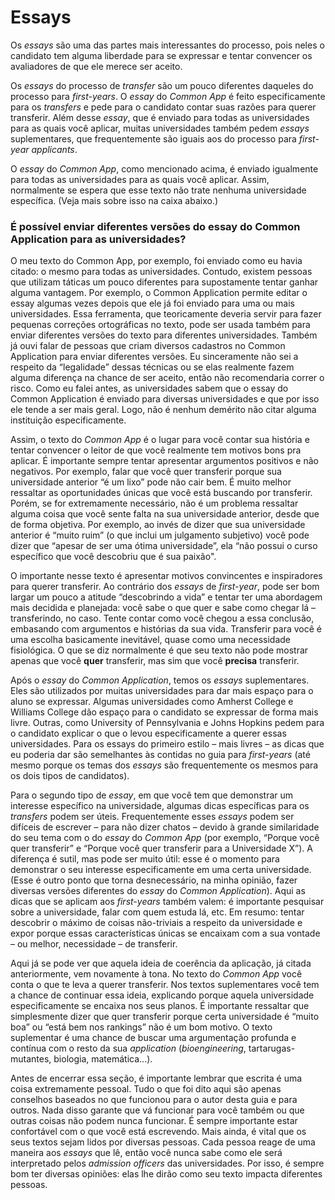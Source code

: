 # Essays

Os *essays* são uma das partes mais interessantes do processo, pois neles o candidato tem alguma liberdade para se expressar e tentar convencer os avaliadores de que ele merece ser aceito.

Os *essays* do processo de *transfer* são um pouco diferentes daqueles do processo para *first-years*. O *essay* do *Common App* é feito especificamente para os *transfers* e pede para o candidato contar suas razões para querer transferir. Além desse *essay*, que é enviado para todas as universidades para as quais você aplicar, muitas universidades também pedem *essays* suplementares, que frequentemente são iguais aos do processo para *first-year applicants*.

O *essay* do *Common App*, como mencionado acima, é enviado igualmente para todas as universidades para as quais você aplicar. Assim, normalmente se espera que esse texto não trate nenhuma universidade específica. (Veja mais sobre isso na caixa abaixo.)

<section class="info">

<h3>É possível enviar diferentes versões do essay do Common Application para as universidades?</h3>

<p>O meu texto do Common App, por exemplo, foi enviado como eu havia citado: o mesmo para todas as universidades. Contudo, existem pessoas que utilizam táticas um pouco diferentes para supostamente tentar ganhar alguma vantagem. Por exemplo, o Common Application permite editar o essay algumas vezes depois que ele já foi enviado para uma ou mais universidades. Essa ferramenta, que teoricamente deveria servir para fazer pequenas correções ortográficas no texto, pode ser usada também para enviar diferentes versões do texto para diferentes universidades. Também já ouvi falar de pessoas que criam diversos cadastros no Common Application para enviar diferentes versões. Eu sinceramente não sei a respeito da “legalidade” dessas técnicas ou se elas realmente fazem alguma diferença na chance de ser aceito, então não recomendaria correr o risco. Como eu falei antes, as universidades sabem que o essay do Common Application é enviado para diversas universidades e que por isso ele tende a ser mais geral. Logo, não é nenhum demérito não citar alguma instituição especificamente.</p>

</section></i>

Assim, o texto do *Common App* é o lugar para você contar sua história e tentar convencer o leitor de que você realmente tem motivos bons pra aplicar. É importante sempre tentar apresentar argumentos positivos e não negativos. Por exemplo, falar que você quer transferir porque sua universidade anterior “é um lixo” pode não cair bem. É muito melhor ressaltar as oportunidades únicas que você está buscando por transferir. Porém, se for extremamente necessário, não é um problema ressaltar alguma coisa que você sente falta na sua universidade anterior, desde que de forma objetiva. Por exemplo, ao invés de dizer que sua universidade anterior é “muito ruim” (o que inclui um julgamento subjetivo) você pode dizer que “apesar de ser uma ótima universidade”, ela “não possui o curso específico que você descobriu que é sua paixão".

O importante nesse texto é apresentar motivos convincentes e inspiradores para querer transferir. Ao contrário dos *essays* de *first-year*, pode ser bom largar um pouco a atitude “descobrindo a vida” e tentar ter uma abordagem mais decidida e planejada: você sabe o que quer e sabe como chegar lá – transferindo, no caso. Tente contar como você chegou a essa conclusão, embasando com argumentos e histórias da sua vida. Transferir para você é uma escolha basicamente inevitável, quase como uma necessidade fisiológica. O que se diz normalmente é que seu texto não pode mostrar apenas que você **quer** transferir, mas sim que você **precisa** transferir.

Após o *essay* do *Common Application*, temos os *essays* suplementares. Eles são utilizados por muitas universidades para dar mais espaço para o aluno se expressar. Algumas universidades como Amherst College e Williams College dão espaço para o candidato se expressar de forma mais livre. Outras, como University of Pennsylvania e Johns Hopkins pedem para o candidato explicar o que o levou especificamente a querer essas universidades. Para os essays do primeiro estilo – mais livres – as dicas que eu poderia dar são semelhantes às contidas no guia para *first-years* (até mesmo porque os temas dos *essays* são frequentemente os mesmos para os dois tipos de candidatos).

Para o segundo tipo de *essay*, em que você tem que demonstrar um interesse específico na universidade, algumas dicas específicas para os *transfers* podem ser úteis. Frequentemente esses *essays* podem ser difíceis de escrever – para não dizer chatos – devido à grande similaridade do seu tema com o do *essay* do *Common App* (por exemplo, “Porque você quer transferir” e “Porque você quer transferir para a Universidade X”). A diferença é sutil, mas pode ser muito útil: esse é o momento para demonstrar o seu interesse especificamente em uma certa universidade. (Esse é outro ponto que torna desnecessário, na minha opinião, fazer diversas versões diferentes do *essay* do *Common Application*). Aqui as dicas que se aplicam aos *first-years* também valem: é importante pesquisar sobre a universidade, falar com quem estuda lá, etc. Em resumo: tentar descobrir o máximo de coisas não-triviais a respeito da universidade e expor porque essas características únicas se encaixam com a sua vontade – ou melhor, necessidade – de transferir.

Aqui já se pode ver que aquela ideia de coerência da aplicação, já citada anteriormente, vem novamente à tona. No texto do *Common App* você conta o que te leva a querer transferir. Nos textos suplementares você tem a chance de continuar essa ideia, explicando porque aquela universidade especificamente se encaixa nos seus planos. É importante ressaltar que simplesmente dizer que quer transferir porque certa universidade é “muito boa” ou “está bem nos rankings” não é um bom motivo. O texto suplementar é uma chance de buscar uma argumentação profunda e contínua com o resto da sua *application* (*bioengineering*, tartarugas-mutantes, biologia, matemática...).

Antes de encerrar essa seção, é importante lembrar que escrita é uma coisa extremamente pessoal. Tudo o que foi dito aqui são apenas conselhos baseados no que funcionou para o autor desta guia e para outros. Nada disso garante que vá funcionar para você também ou que outras coisas não podem nunca funcionar. É sempre importante estar confortável com o que você está escrevendo. Mais ainda, é vital que os seus textos sejam lidos por diversas pessoas. Cada pessoa reage de uma maneira aos *essays* que lê, então você nunca sabe como ele será interpretado pelos *admission officers* das universidades. Por isso, é sempre bom ter diversas opiniões: elas lhe dirão como seu texto impacta diferentes pessoas.

